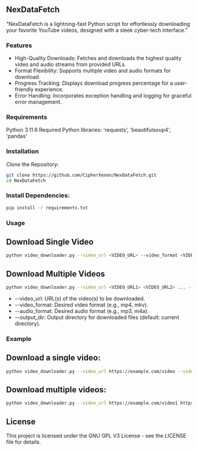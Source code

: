## NexDataFetch
"NexDataFetch is a lightning-fast Python script for effortlessly downloading your favorite YouTube videos, designed with a sleek cyber-tech interface."


### Features
- High-Quality Downloads: Fetches and downloads the highest quality video and audio streams from provided URLs.
- Format Flexibility: Supports multiple video and audio formats for download.
- Progress Tracking: Displays download progress percentage for a user-friendly experience.
- Error Handling: Incorporates exception handling and logging for graceful error management.


### Requirements
Python 3.11.6
Required Python libraries: 'requests', 'beautifulsoup4', 'pandas'


### Installation
Clone the Repository:

```bash
git clone https://github.com/CipherXenon/NexDataFetch.git
cd NexDataFetch
```

### Install Dependencies:

```bash
pip install -r requirements.txt
```

### Usage

## Download Single Video
```bash
python video_downloader.py --video_url <VIDEO_URL> --video_format <VIDEO_FORMAT> --audio_format <AUDIO_FORMAT> --output_dir <OUTPUT_DIRECTORY>
```

## Download Multiple Videos
```bash
python video_downloader.py --video_url <VIDEO_URL1> <VIDEO_URL2> ... --video_format <VIDEO_FORMAT> --audio_format <AUDIO_FORMAT> --output_dir <OUTPUT_DIRECTORY>
```

- --video_url: URL(s) of the video(s) to be downloaded.
- --video_format: Desired video format (e.g., mp4, mkv).
- --audio_format: Desired audio format (e.g., mp3, m4a).
- --output_dir: Output directory for downloaded files (default: current directory).


### Example

## Download a single video:

``` bash
python video_downloader.py --video_url https://example.com/video --video_format mp4 --audio_format mp3 --output_dir ./downloads
```

## Download multiple videos:

``` bash
python video_downloader.py --video_url https://example.com/video1 https://example.com/video2 --video_format mkv --audio_format m4a --output_dir ./downloads
```

## License
This project is licensed under the GNU GPL V3 License - see the LICENSE file for details.
